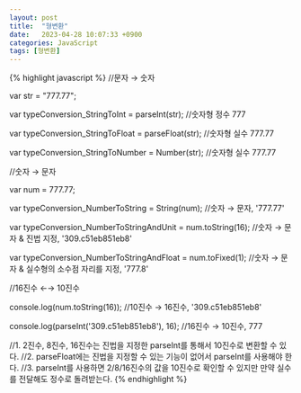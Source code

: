 ```yaml
---
layout: post
title:  "형변환"
date:   2023-04-28 10:07:33 +0900
categories: JavaScript
tags: [형변환]
---
```


{% highlight javascript %}
//문자 → 숫자

var str = "777.77";

var typeConversion_StringToInt = parseInt(str);    //숫자형 정수 777

var typeConversion_StringToFloat = parseFloat(str);    //숫자형 실수 777.77

var typeConversion_StringToNumber = Number(str);    //숫자형 실수 777.77

//숫자 → 문자

var num = 777.77;

var typeConversion_NumberToString = String(num);    //숫자 → 문자, '777.77'

var typeConversion_NumberToStringAndUnit = num.toString(16);    //숫자 → 문자 & 진법 지정, '309.c51eb851eb8'

var typeConversion_NumberToStringAndFloat = num.toFixed(1);    //숫자 → 문자 & 실수형의 소수점 자리를 지정, '777.8'

//16진수 ←→ 10진수

console.log(num.toString(16)); //10진수 → 16진수, '309.c51eb851eb8'

console.log(parseInt('309.c51eb851eb8'), 16); //16진수 → 10진수, 777

//1. 2진수, 8진수, 16진수는 진법을 지정한 parseInt를 통해서 10진수로 변환할 수 있다.
//2. parseFloat에는 진법을 지정할 수 있는 기능이 없어서 parseInt를 사용해야 한다.
//3. parseInt를 사용하면 2/8/16진수의 값을 10진수로 확인할 수 있지만 만약 실수를 전달해도 정수로 돌려받는다.
{% endhighlight %}
